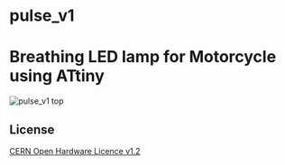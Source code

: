 # pulse_v1
Breathing LED lamp for Motorcycle using ATtiny
=======

![pulse_v1 top](https://github.com/wyolum/pulse_v1/blob/master/pulse_Images/pulse_02.png)

License
-------
[CERN Open Hardware Licence v1.2 ]

[CERN Open Hardware Licence v1.2 ]:http://www.ohwr.org/attachments/2388/cern_ohl_v_1_2.txt
